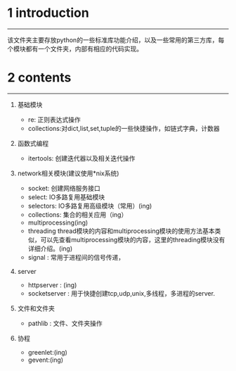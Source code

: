 # 1 introduction
---
该文件夹主要存放python的一些标准库功能介绍，以及一些常用的第三方库，每个模块都有一个文件夹，内部有相应的代码实现。

# 2 contents
---
1. 基础模块
    - re: 正则表达式操作
    - collections:对dict,list,set,tuple的一些快捷操作，如链式字典，计数器
1. 函数式编程
    - itertools: 创建迭代器以及相关迭代操作
1. network相关模块(建议使用\*nix系统)
    - socket: 创建网络服务接口
    - select: IO多路复用基础模块
    - selectors: IO多路复用高级模块（常用）(ing)
    - collections: 集合的相关应用（ing）
    - multiprocessing(ing)
    - threading thread模块的内容和multiprocessing模块的使用方法基本类似，可以先查看multiprocessing模块的内容，这里的threading模块没有详细介绍。(ing)
    - signal : 常用于进程间的信号传递，
    
2. server
    - httpserver : (ing)
    - socketserver : 用于快捷创建tcp,udp,unix,多线程，多进程的server.
3. 文件和文件夹
    - pathlib : 文件、文件夹操作
3. 协程
    - greenlet:(ing)
    - gevent:(ing)